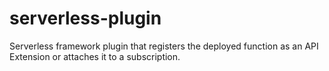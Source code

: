 # serverless-plugin
Serverless framework plugin that registers the deployed function as an API Extension or attaches it to a subscription.
